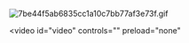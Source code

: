 ![7be44f5ab6835cc1a10c7bb77af3e73f.gif](https://ppmm.org/images/2020/10/10/7be44f5ab6835cc1a10c7bb77af3e73f.gif)

<video id="video" controls="" preload="none" 
    <source id="mp4" src="https://cvws.icloud-content.com/B/AayTWNEioW71LNhJkkXx8XMC0BshAbHJlpY4B7WOOfAti_91kEdWzM4v/IMG_4157.mp4?o=Ag1PMYF2FScYV2Y3x_Kn9FnMPCYgbK-FjVtI6ttoT809&v=1&x=3&a=CAogr_7wMrkS4h8EOFuIpt-DG4vrQHKGx5KcP1WxCS-BbgASbRDHqofy0C4Yx7qCxtouIgEAUgQC0BshWgRWzM4vaiYfDrh3_w2PA33zUZaSJnSJpxFj2Kft53eYLlq6Pdl-wBjkuwl2ZnImMDtsC-wobaqCHK-wopRktiaT-nGvx0u7tgVJTkidwdO4PiXIsH4&e=1604853996&fl=&r=6619304C-D96E-4674-A176-0F479446D079-1&k=9OBpLBK4A1Gg6rHprpC-dA&ckc=com.apple.clouddocs&ckz=iCloud.is.workflow.my.workflows&p=53&s=jNaE6d3pF7SiFtQtZ80O-cELnno&teh=2" type="video/mp4">
</video>
